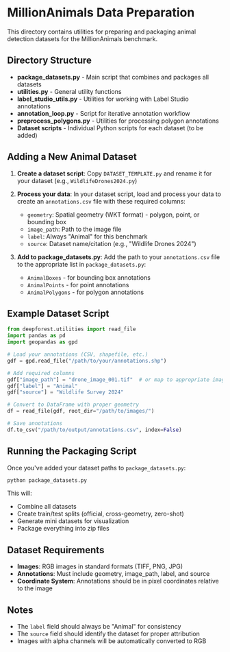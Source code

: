 # MillionAnimals Data Preparation

This directory contains utilities for preparing and packaging animal detection datasets for the MillionAnimals benchmark.

## Directory Structure

- **package_datasets.py** - Main script that combines and packages all datasets
- **utilities.py** - General utility functions
- **label_studio_utils.py** - Utilities for working with Label Studio annotations
- **annotation_loop.py** - Script for iterative annotation workflow
- **preprocess_polygons.py** - Utilities for processing polygon annotations
- **Dataset scripts** - Individual Python scripts for each dataset (to be added)

## Adding a New Animal Dataset

1. **Create a dataset script**: Copy `DATASET_TEMPLATE.py` and rename it for your dataset (e.g., `WildlifeDrones2024.py`)

2. **Process your data**: In your dataset script, load and process your data to create an `annotations.csv` file with these required columns:
   - `geometry`: Spatial geometry (WKT format) - polygon, point, or bounding box
   - `image_path`: Path to the image file
   - `label`: Always "Animal" for this benchmark
   - `source`: Dataset name/citation (e.g., "Wildlife Drones 2024")

3. **Add to package_datasets.py**: Add the path to your `annotations.csv` file to the appropriate list in `package_datasets.py`:
   - `AnimalBoxes` - for bounding box annotations
   - `AnimalPoints` - for point annotations  
   - `AnimalPolygons` - for polygon annotations

## Example Dataset Script

```python
from deepforest.utilities import read_file
import pandas as pd
import geopandas as gpd

# Load your annotations (CSV, shapefile, etc.)
gdf = gpd.read_file("/path/to/your/annotations.shp")

# Add required columns
gdf["image_path"] = "drone_image_001.tif"  # or map to appropriate images
gdf["label"] = "Animal"
gdf["source"] = "Wildlife Survey 2024"

# Convert to DataFrame with proper geometry
df = read_file(gdf, root_dir="/path/to/images/")

# Save annotations
df.to_csv("/path/to/output/annotations.csv", index=False)
```

## Running the Packaging Script

Once you've added your dataset paths to `package_datasets.py`:

```bash
python package_datasets.py
```

This will:
- Combine all datasets
- Create train/test splits (official, cross-geometry, zero-shot)
- Generate mini datasets for visualization
- Package everything into zip files

## Dataset Requirements

- **Images**: RGB images in standard formats (TIFF, PNG, JPG)
- **Annotations**: Must include geometry, image_path, label, and source
- **Coordinate System**: Annotations should be in pixel coordinates relative to the image

## Notes

- The `label` field should always be "Animal" for consistency
- The `source` field should identify the dataset for proper attribution
- Images with alpha channels will be automatically converted to RGB